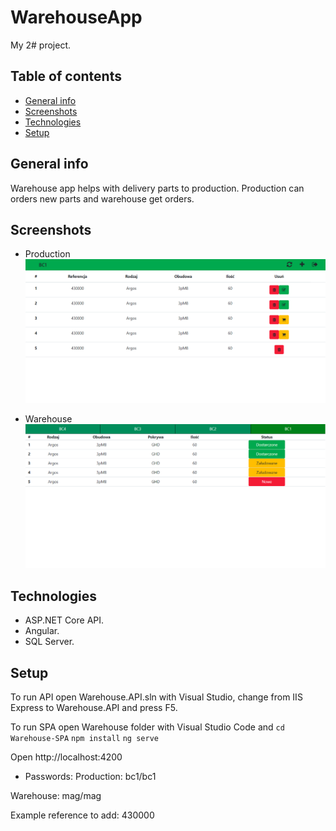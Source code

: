 # WarehouseApp
My 2# project.

## Table of contents
* [General info](#general-info)
* [Screenshots](#screenshots)
* [Technologies](#technologies)
* [Setup](#setup)

## General info
Warehouse app helps with delivery parts to production.
Production can orders new parts and warehouse get orders.

## Screenshots
* Production
![Example production](./img/exampleProduction.png)

* Warehouse
![Example warehouse](./img/exampleWarehouse.png)

## Technologies
* ASP.NET Core API.
* Angular.
* SQL Server.

## Setup
To run API open Warehouse.API.sln with Visual Studio, change from IIS Express to Warehouse.API and press F5.

To run SPA open Warehouse folder with Visual Studio Code and 
`cd Warehouse-SPA` 
`npm install`
`ng serve`

Open http://localhost:4200

* Passwords:
Production:
bc1/bc1

Warehouse:
mag/mag

Example reference to add: 430000

